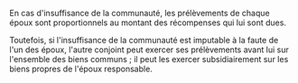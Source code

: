 En cas d'insuffisance de la communauté, les prélèvements de chaque époux sont proportionnels au montant des récompenses qui lui sont dues.

Toutefois, si l'insuffisance de la communauté est imputable à la faute de l'un des époux, l'autre conjoint peut exercer ses prélèvements avant lui sur l'ensemble des biens communs ; il peut les exercer subsidiairement sur les biens propres de l'époux responsable.
